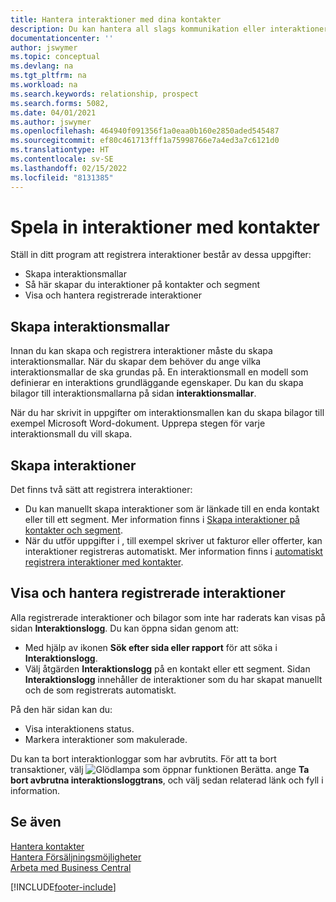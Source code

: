 ```yaml
---
title: Hantera interaktioner med dina kontakter
description: Du kan hantera all slags kommunikation eller interaktioner mellan ditt företag och kontakterna, till exempel för brev, telefonsamtal, sammanträden och så vidare.
documentationcenter: ''
author: jswymer
ms.topic: conceptual
ms.devlang: na
ms.tgt_pltfrm: na
ms.workload: na
ms.search.keywords: relationship, prospect
ms.search.forms: 5082,
ms.date: 04/01/2021
ms.author: jswymer
ms.openlocfilehash: 464940f091356f1a0eaa0b160e2850aded545487
ms.sourcegitcommit: ef80c461713fff1a75998766e7a4ed3a7c6121d0
ms.translationtype: HT
ms.contentlocale: sv-SE
ms.lasthandoff: 02/15/2022
ms.locfileid: "8131385"
---
```

# <a name="record-interactions-with-contacts"></a>Spela in interaktioner med kontakter
Ställ in ditt program att registrera interaktioner består av dessa uppgifter:

* Skapa interaktionsmallar  
* Så här skapar du interaktioner på kontakter och segment  
* Visa och hantera registrerade interaktioner  

##  <a name="setting-up-interaction-templates"></a>Skapa interaktionsmallar
Innan du kan skapa och registrera interaktioner måste du skapa interaktionsmallar. När du skapar dem behöver du ange vilka interaktionsmallar de ska grundas på. En interaktionsmall en modell som definierar en interaktions grundläggande egenskaper.
Du kan du skapa bilagor till interaktionsmallarna på sidan **interaktionsmallar**.

När du har skrivit in uppgifter om interaktionsmallen kan du skapa bilagor till exempel Microsoft Word-dokument. Upprepa stegen för varje interaktionsmall du vill skapa.  

## <a name="creating-interactions"></a>Skapa interaktioner
Det finns två sätt att registrera interaktioner:

* Du kan manuellt skapa interaktioner som är länkade till en enda kontakt eller till ett segment. Mer information finns i [Skapa interaktioner på kontakter och segment](marketing-how-create-interactions.md).  
* När du utför uppgifter i , till exempel skriver ut fakturor eller offerter, kan interaktioner registreras automatiskt. Mer information finns i [automatiskt registrera interaktioner med kontakter](marketing-auto-record-interactions.md).

## <a name="viewing-and-managing-recorded-interactions"></a>Visa och hantera registrerade interaktioner
Alla registrerade interaktioner och bilagor som inte har raderats kan visas på sidan **Interaktionslogg**. Du kan öppna sidan genom att:

* Med hjälp av ikonen **Sök efter sida eller rapport** för att söka i **Interaktionslogg**.
* Välj åtgärden **Interaktionslogg** på en kontakt eller ett segment.
  Sidan **Interaktionslogg** innehåller de interaktioner som du har skapat manuellt och de som registrerats automatiskt.

På den här sidan kan du:

* Visa interaktionens status.
* Markera interaktioner som makulerade.

Du kan ta bort interaktionloggar som har avbrutits. För att ta bort transaktioner, välj ![Glödlampa som öppnar funktionen Berätta.](media/ui-search/search_small.png "Berätta vad du vill göra") ange **Ta bort avbrutna interaktionsloggtrans**, och välj sedan relaterad länk och fyll i information.

## <a name="see-also"></a>Se även
[Hantera kontakter](marketing-contacts.md)  
[Hantera Försäljningsmöjligheter](marketing-manage-sales-opportunities.md)  
[Arbeta med Business Central](ui-work-product.md)  


[!INCLUDE[footer-include](includes/footer-banner.md)]